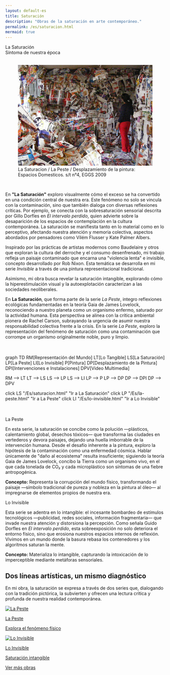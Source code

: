 ```yaml
---
layout: default-es
title: Saturación
description: "Obras de la saturación en arte contemporáneo."
permalink: /es/saturacion.html
mermaid: true
---
```


<div class="titulo">La Saturación</div>
<div class="subtitulo">Síntoma de nuestra época</div>
<br>

<figure class="imagen-con-caption">
  <img src="/assets/img/la-saturacion-cocina-cubierta-086.jpg" alt="La Saturación - Manifestación del Exceso" loading="lazy">
  <figcaption>La Saturacion / La Peste / Desplazamiento de la pintura: Espacios Domesticos. s/t n°4, EGGS 2009</figcaption>
</figure>
<br>
<div class="parrafo">
  <p>
    En <strong>"La Saturación"</strong> exploro visualmente cómo el exceso se ha convertido en una condición central de nuestra era. Este fenómeno no solo se vincula con la contaminación, sino que también dialoga con diversas reflexiones críticas. Por ejemplo, se conecta con la sobresaturación sensorial descrita por Gillo Dorfles en <em>El intervalo perdido</em>, quien advierte sobre la desaparición de los espacios de contemplación en la cultura contemporánea. La saturación se manifiesta tanto en lo material como en lo perceptivo, afectando nuestra atención y memoria colectiva, aspectos abordados por pensadores como Vilém Flusser y Kate Palmer Albers.
  </p>
  <p>
    Inspirado por las prácticas de artistas modernos como Baudelaire y otros que exploran la cultura del derroche y el consumo desenfrenado, mi trabajo refleja un paisaje contaminado que encarna una "violencia lenta" e invisible, concepto desarrollado por Rob Nixon. Esta temática se desarrolla en mi serie <em>Invisible</em> a través de una pintura representacional tradicional.
  </p>
  <p>
    Asimismo, mi obra busca revelar la saturación intangible, explorando cómo la hiperestimulación visual y la autoexplotación caracterizan a las sociedades neoliberales.
  </p>
  <p>
    En <strong>La Saturación</strong>, que forma parte de la serie <em>La Peste</em>, integro reflexiones ecológicas fundamentadas en la teoría Gaia de James Lovelock, reconociendo a nuestro planeta como un organismo enfermo, saturado por la actividad humana. Esta perspectiva se alinea con la crítica ambiental pionera de Rachel Carson, subrayando la urgencia de asumir nuestra responsabilidad colectiva frente a la crisis. En la serie <em>La Peste</em>, exploro la representación del fenómeno de saturación como una contaminación que corrompe un organismo originalmente noble, puro y limpio.
  </p>
</div>
<br><br>
<div class="mermaid">
graph TD
  RM[Representación del Mundo]
  LT[Lo Tangible]
  LS[La Saturación]
  LP[La Peste]
  LI[Lo Invisible]
  P[Pintura]
  DP[Desplazamiento de la Pintura]
  DPI[Intervenciones e Instalaciones]
  DPV[Video Multimedia]

  RM --> LT
  LT --> LS
  LS --> LP
  LS --> LI
  LP --> P
  LP --> DP
  DP --> DPI
  DP --> DPV

  click LS "/Es/saturacion.html" "Ir a La Saturación"
  click LP "/Es/la-peste.html" "Ir a La Peste"
  click LI "/Es/lo-invisible.html" "Ir a Lo Invisible"
</div>
<br><br>
<div class="subtitulo">La Peste</div>

<p class="parrafo">
  En esta serie, la saturación se concibe como la polución —plásticos, calentamiento global, desechos tóxicos— que transforma las ciudades en vertederos y devora paisajes, dejando una huella imborrable de la intervención humana. Desde el desafío inherente a la pintura, exploro la hipótesis de la contaminación como una enfermedad cósmica. Hablar únicamente de "daño al ecosistema" resulta insuficiente; siguiendo la teoría Gaia de James Lovelock, concibo la Tierra como un organismo vivo, en el que cada tonelada de CO₂ y cada microplástico son síntomas de una fiebre antropogénica.
</p>

<p class="parrafo">
  <strong>Concepto:</strong> Representa la corrupción del mundo físico, transformando el paisaje —símbolo tradicional de pureza y nobleza en la pintura al óleo— al impregnarse de elementos propios de nuestra era.
</p>

<div class="subtitulo">Lo Invisible</div>

<p class="parrafo">
  Esta serie se adentra en lo intangible: el incesante bombardeo de estímulos tecnológicos —publicidad, redes sociales, información fragmentaria— que invade nuestra atención y distorsiona la percepción. Como señala Guido Dorfles en <em>El intervalo perdido</em>, esta sobreexposición no solo deteriora el entorno físico, sino que erosiona nuestros espacios internos de reflexión. Vivimos en un mundo donde la basura rebasa los contenedores y los algoritmos saturan la mente.
</p>

<p class="parrafo">
  <strong>Concepto:</strong> Materializa lo intangible, capturando la intoxicación de lo imperceptible mediante metáforas sensoriales.
</p>

<h2 class="parrafo">Dos líneas artísticas, un mismo diagnóstico</h2>

<p class="parrafo">
  En mi obra, la saturación se expresa a través de dos series que, dialogando con la tradición pictórica, la subvierten y ofrecen una lectura crítica y profunda de nuestra realidad contemporánea.
</p>

<div class="button-container">
  <a href="/Es/la-peste.html" class="fancy-button">
    <div class="button-content">
      <img src="/Es/assets/img/la-peste.gif" alt="La Peste" loading="lazy">
      <p class="title">La Peste</p>
      <p class="subtitle">Explora el fenómeno físico</p>
    </div>
  </a>

  <a href="/Es/lo-invisible.html" class="fancy-button">
    <div class="button-content">
      <img src="/Es/assets/img/lo-invisible.gif" alt="Lo Invisible" loading="lazy">
      <p class="title">Lo Invisible</p>
      <p class="subtitle">Saturación intangible</p>
    </div>
  </a>
</div>

<a href="/Es/obras.html" class="enlace">Ver más obras</a>
